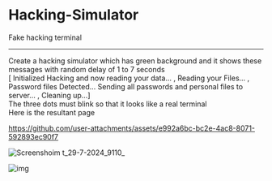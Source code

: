 # Hacking-Simulator
Fake hacking terminal
<hr>
Create a hacking simulator which has green background and it shows these messages with random delay of 1 to 7 seconds 
<br>
[ Initialized Hacking and now reading your data... , Reading your Files... , Password files Detected... Sending all passwords and personal files to server... , Cleaning up...]
<br>
The three dots must blink so that it looks like a real terminal
<br> Here is the resultant page
<br>





https://github.com/user-attachments/assets/e992a6bc-bc2e-4ac8-8071-592893ec90f7
<br>


![Screensho![im](https://github.com/user-attachments/assets/8fbe974b-39db-46a4-8591-7123a3c94b7c)
<br>
t_29-7-2024_9110_](https://github.com/user-attachments/assets/81e8e8fd-167e-4199-83c9-ad45f9b82ddd)
<br>

![img](https://github.com/user-attachments/assets/0594b20d-1855-4afd-9b3a-6507479fa194)
